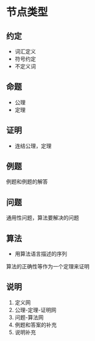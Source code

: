 # 节点类型

## 约定

* 词汇定义
* 符号约定
* 不定义词

## 命题

* 公理
* 定理

## 证明

* 连结公理，定理

## 例题
例题和例题的解答

## 问题

通用性问题，算法要解决的问题

## 算法

* 用算法语言描述的序列

算法的正确性等作为一个定理来证明

## 说明





1. 定义网
1. 公理-定理-证明网
1. 问题-算法网
1. 例题和答案的补充
1. 说明补充